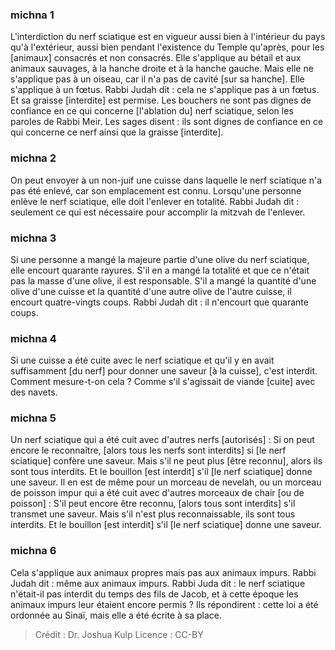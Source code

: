 
### michna 1
L'interdiction du nerf sciatique est en vigueur aussi bien à l'intérieur du pays qu'à l'extérieur, aussi bien pendant l'existence du Temple qu'après, pour les [animaux] consacrés et non consacrés. Elle s'applique au bétail et aux animaux sauvages, à la hanche droite et à la hanche gauche. Mais elle ne s'applique pas à un oiseau, car il n'a pas de cavité [sur sa hanche]. Elle s'applique à un fœtus. Rabbi Judah dit : cela ne s'applique pas à un fœtus. Et sa graisse [interdite] est permise. Les bouchers ne sont pas dignes de confiance en ce qui concerne [l'ablation du] nerf sciatique, selon les paroles de Rabbi Meir. Les sages disent : ils sont dignes de confiance en ce qui concerne ce nerf ainsi que la graisse [interdite].

### michna 2
On peut envoyer à un non-juif une cuisse dans laquelle le nerf sciatique n'a pas été enlevé, car son emplacement est connu. Lorsqu'une personne enlève le nerf sciatique, elle doit l'enlever en totalité. Rabbi Judah dit : seulement ce qui est nécessaire pour accomplir la mitzvah de l'enlever.

### michna 3
Si une personne a mangé la majeure partie d'une olive du nerf sciatique, elle encourt quarante rayures. S'il en a mangé la totalité et que ce n'était pas la masse d'une olive, il est responsable. S'il a mangé la quantité d'une olive d'une cuisse et la quantité d'une autre olive de l'autre cuisse, il encourt quatre-vingts coups. Rabbi Judah dit : il n'encourt que quarante coups.

### michna 4
Si une cuisse a été cuite avec le nerf sciatique et qu'il y en avait suffisamment [du nerf] pour donner une saveur [à la cuisse], c'est interdit. Comment mesure-t-on cela ? Comme s'il s'agissait de viande [cuite] avec des navets.

### michna 5
Un nerf sciatique qui a été cuit avec d'autres nerfs [autorisés] : Si on peut encore le reconnaître, [alors tous les nerfs sont interdits] si [le nerf sciatique] confère une saveur. Mais s'il ne peut plus [être reconnu], alors ils sont tous interdits. Et le bouillon [est interdit] s'il [le nerf sciatique] donne une saveur. Il en est de même pour un morceau de nevelah, ou un morceau de poisson impur qui a été cuit avec d'autres morceaux de chair [ou de poisson] : S'il peut encore être reconnu, [alors tous sont interdits] s'il transmet une saveur. Mais s'il n'est plus reconnaissable, ils sont tous interdits. Et le bouillon [est interdit] s'il [le nerf sciatique] donne une saveur.

### michna 6
Cela s'applique aux animaux propres mais pas aux animaux impurs. Rabbi Judah dit : même aux animaux impurs. Rabbi Juda dit : le nerf sciatique n'était-il pas interdit du temps des fils de Jacob, et à cette époque les animaux impurs leur étaient encore permis ? Ils répondirent : cette loi a été ordonnée au Sinaï, mais elle a été écrite à sa place.

>Crédit : Dr. Joshua Kulp
>Licence : CC-BY